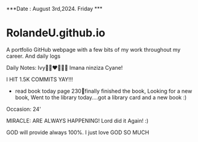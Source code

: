 ***Date : August 3rd,2024. Friday ***
# RolandeU.github.io
 
A portfolio GitHub webpage with a few bits of my work throughout my career. And daily logs

Daily Notes:
Ivy🙌🏽❤️💚🙏🏾 Imana ninziza Cyane!

I HIT 1.5K COMMITS YAY!!!
- read book today page 230💚finally finished the book, Looking for a new book, 
Went to the library today....got a library card and a new book :)

Occasion: 24'

MIRACLE: ARE ALWAYS HAPPENING!
Lord did it Again! :)

GOD will provide always 100%. I just love GOD SO MUCH







